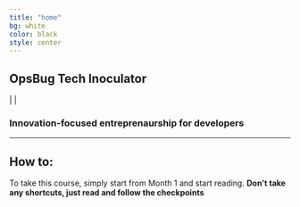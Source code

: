```yaml
---
title: "home"
bg: white
color: black
style: center
---
```


## **OpsBug Tech Inoculator**

<i class="fa fa-terminal fa-5x"></i> | <i class="fa fa-flask fa-5x" style="color: rgb(38, 166, 91)"></i> | <i class="fa fa-code fa-5x" style="color: rgb(214, 69, 65)"></i>

### **Innovation-focused entreprenaurship for developers**

---

## How to:

To take this course, simply start from Month 1 and start reading. **Don't take any shortcuts, just read and follow the checkpoints** 
